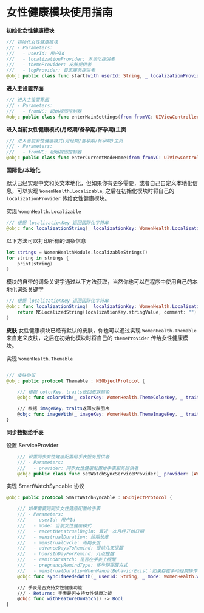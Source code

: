# 女性健康模块使用指南

**初始化女性健康模块**

```swift
/// 初始化女性健康模块
/// - Parameters:
///   - userId: 用户Id
///   - localizationProvider: 本地化提供者
///   - themeProvider: 皮肤提供者
///   - logProvider: 日志服务提供者
@objc public class func start(with userId: String, _ localizationProvider: (WomenHealth.Localizable)? = nil, _ themeProvider: (WomenHealth.Themable)? = nil, _ logProvider: (WomenHealth.Loggable)? = nil)
```

**进入主设置界面**

```swift
/// 进入主设置界面
/// - Parameters:
///   - fromVC: 起始视图控制器
@objc public class func enterMainSettings(from fromVC: UIViewController)
```

**进入当前女性健康模式(月经期/备孕期/怀孕期)主页**

```swift
/// 进入当前女性健康模式(月经期/备孕期/怀孕期)主页
/// - Parameters:
///   - fromVC: 起始视图控制器
@objc public class func enterCurrentModeHome(from fromVC: UIViewController)
```

**国际化/本地化**

默认已经实现中文和英文本地化，但如果你有更多需要，或者自己自定义本地化信息，可以实现 `WomenHealth.Localizable`, 之后在初始化模块时将自己的 `localizationProvider` 传给女性健康模块。

实现 `WomenHealth.Localizable`

```swift
/// 根据 localizationKey 返回国际化字符串
@objc func localizationString(_ localizationKey: WomenHealth.LocalizationKey) -> String?
```

以下方法可以打印所有的词条信息

```swift
let strings = WomenHealthModule.localizableStrings()
for string in strings {
    print(string)
}
```

模块的自带的词条关键字通过以下方法获取，当然你也可以在程序中使用自己的本地化词条关键字

```swift
/// 根据 localizationKey 返回国际化字符串
@objc func localizationString(_ localizationKey: WomenHealth.LocalizationKey) -> String? {
    return NSLocalizedString(localizationKey.stringValue, comment: "")
}
```

**皮肤**
女性健康模块已经有默认的皮肤，你也可以通过实现 `WomenHealth.Themable` 来自定义皮肤，之后在初始化模块时将自己的 `themeProvider` 传给女性健康模块。

实现 `WomenHealth.Themable`

```swift

/// 皮肤协议
@objc public protocol Themable : NSObjectProtocol {

    /// 根据 colorKey，traits返回皮肤颜色
    @objc func colorWith(_ colorKey: WomenHealth.ThemeColorKey, _ traits: UITraitCollection?) -> UIColor?

    /// 根据 imageKey，traits返回皮肤图片
    @objc func imageWith(_ imageKey: WomenHealth.ThemeImageKey, _ traits: UITraitCollection?) -> UIImage?
}

```

**同步数据给手表**

设置 ServiceProvider

```swift
    /// 设置同步女性健康配置给手表服务提供者
    /// - Parameters:
    ///   - provider: 同步女性健康配置给手表服务提供者
    @objc public class func setWatchSyncServiceProvider(_ provider: (WomenHealth.SmartWatchSyncable)?)
```

实现 SmartWatchSyncable 协议

```swift
@objc public protocol SmartWatchSyncable : NSObjectProtocol {

    /// 如果需要则同步女性健康配置给手表
    /// - Parameters:
    ///   - userId: 用户Id
    ///   - mode: 当前女性健康模式
    ///   - recentMenstrualBegin: 最近一次月经开始日期
    ///   - menstrualDuration: 经期长度
    ///   - menstrualCycle: 周期长度
    ///   - advanceDaysToRemind: 提前几天提醒
    ///   - hoursInDayForRemind: 几点提醒
    ///   - remindAtWatch: 是否在手表上提醒
    ///   - pregnancyRemindType: 怀孕期提醒方式
    ///   - menstrualDurationWhenManualBehaviorExist：如果存在手动经期操作时经期长度，当为0时，表示没有手动经期操作
    @objc func syncIfNeededWith(_ userId: String, _ mode: WomenHealth.WomenHealthMode, _ recentMenstrualBegin: Date, _ menstrualDuration: Int, _ menstrualCycle: Int, _ advanceDaysToRemind: Int, _ hoursInDayForRemind: Int, _ remindAtWatch: Bool, _ pregnancyRemindType: WomenHealth.PregnancyRemindType, _ menstrualDurationWhenManualBehaviorExist: Int)

    /// 手表是否支持女性健康功能
    /// - Returns: 手表是否支持女性健康功能
    @objc func withFeatureOnWatch() -> Bool
}
```
